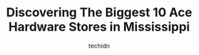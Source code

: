 ---
layout: ampstory
image: https://i0.wp.com/www.depkes.org/wp-content/uploads/2023/06/ace-hardware-0-in-mississippi-1685968654.png?resize=640,853
author: techidn
featured: false
description: Discover the impressive array of Ace Hardware options in Mississippi, where you can find 10 of the largest Ace Hardware establishments in the area. From renowned classics to hidden gems, Mis
title: Discovering The Biggest 10 Ace Hardware Stores in Mississippi
cover:
   title: Discovering The Biggest 10 Ace Hardware Stores in Mississippi
   subtitle: Rickpate
   background: https://www.depkes.org/wp-content/uploads/2023/06/ace-hardware-0-in-mississippi-1685968654.png

pages: 
 - layout: thirds
   top: <h1>#1 Ace Hardware</h1>
   bottom: "<p>Megan was very helpful, courteous, and knowledgeable about the products. Quick in and out.</p>"
   background: https://www.depkes.org/wp-content/uploads/2023/06/ace-hardware-1-in-mississippi-1685968654.png
   backgroundblur: true
 - layout: thirds
   top: <h1>#2 NE Jackson Revell Ace Hardware</h1>
   bottom: "<p>5060 Interstate 55 North Frontage Rd, Jackson, MS 39211, United States</p>"
   background: https://www.depkes.org/wp-content/uploads/2023/06/ace-hardware-2-in-mississippi-1685968655.jpeg
   cta:
      link: https://www.depkes.org/blog/discovering-the-biggest-10-ace-hardware-stores-in-mississippi/
      text: Discovering The Biggest 10 Ace Hardware Stores in Mississippi
 - layout: thirds
   top: <h1>#3 Revell Ace Hardware</h1>
   bottom: "<p>1899 Old 49 South, Florence, MS 39073, United States</p>"
   background: https://www.depkes.org/wp-content/uploads/2023/06/ace-hardware-3-in-mississippi-1685968655.png
   cta:
      link: https://www.depkes.org/blog/discovering-the-biggest-10-ace-hardware-stores-in-mississippi/
      text: Discovering The Biggest 10 Ace Hardware Stores in Mississippi
 - layout: thirds
   top: <h1>#4 Pylants Ace Hardware</h1>
   bottom: "<p>115 Shelby Speights Dr, Purvis, MS 39475, United States</p>"
   background: https://images.unsplash.com/photo-1595364397663-fca4f075d796?ixlib=rb-4.0.3&ixid=MnwxMjA3fDB8MHxwaG90by1wYWdlfHx8fGVufDB8fHx8&auto=format&fit=crop&w=640&h=853&q=80
   cta:
      link: https://www.depkes.org/blog/discovering-the-biggest-10-ace-hardware-stores-in-mississippi/
      text: Discovering The Biggest 10 Ace Hardware Stores in Mississippi
 - layout: thirds
   top: <h1>#5 Seminary Ace Hardware</h1>
   bottom: "<p>211 E Main St, Seminary, MS 39479, United States</p>"
   background: https://images.unsplash.com/photo-1567095761054-7a02e69e5c43?ixlib=rb-4.0.3&ixid=MnwxMjA3fDB8MHxwaG90by1wYWdlfHx8fGVufDB8fHx8&auto=format&fit=crop&w=640&h=853&q=80
   cta:
      link: https://www.depkes.org/blog/discovering-the-biggest-10-ace-hardware-stores-in-mississippi/
      text: Discovering The Biggest 10 Ace Hardware Stores in Mississippi
 - layout: thirds
   top: <h1>#6 Revell Ace Hardware</h1>
   bottom: "<p>952 US-51, Madison, MS 39110, United States</p>"
   background: https://images.unsplash.com/photo-1515405295579-ba7b45403062?ixlib=rb-4.0.3&ixid=MnwxMjA3fDB8MHxwaG90by1wYWdlfHx8fGVufDB8fHx8&auto=format&fit=crop&w=640&h=853&q=80
   cta:
      link: https://www.depkes.org/blog/discovering-the-biggest-10-ace-hardware-stores-in-mississippi/
      text: Discovering The Biggest 10 Ace Hardware Stores in Mississippi
 - layout: thirds
   top: <h1>#7 Belmont Ace Hardware</h1>
   bottom: "<p>326 2nd St, Belmont, MS 38827, United States</p>"
   background: https://plus.unsplash.com/premium_photo-1664640458616-3c74f8cb4589?ixlib=rb-4.0.3&ixid=MnwxMjA3fDB8MHxwaG90by1wYWdlfHx8fGVufDB8fHx8&auto=format&fit=crop&w=640&h=853&q=80
   cta:
      link: https://www.depkes.org/blog/discovering-the-biggest-10-ace-hardware-stores-in-mississippi/
      text: Discovering The Biggest 10 Ace Hardware Stores in Mississippi
 - layout: thirds
   middle: Continue reading...
   background: https://images.unsplash.com/photo-1518640467707-6811f4a6ab73?ixlib=rb-4.0.3&ixid=MnwxMjA3fDB8MHxwaG90by1wYWdlfHx8fGVufDB8fHx8&auto=format&fit=crop&w=640&h=853&q=80
   cta:
      link: https://www.depkes.org/blog/discovering-the-biggest-10-ace-hardware-stores-in-mississippi/
      text: Discovering The Biggest 10 Ace Hardware Stores in Mississippi
      
---